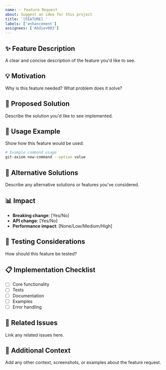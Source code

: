 ```yaml
---
name: ✨ Feature Request
about: Suggest an idea for this project
title: '[FEATURE] '
labels: ['enhancement']
assignees: ['Abdiev003']
---
```


## ✨ Feature Description
A clear and concise description of the feature you'd like to see.

## 💡 Motivation
Why is this feature needed? What problem does it solve?

## 🎯 Proposed Solution
Describe the solution you'd like to see implemented.

## 🔄 Usage Example
Show how this feature would be used:

```bash
# Example command usage
git-axiom new-command --option value
```

## 🎨 Alternative Solutions
Describe any alternative solutions or features you've considered.

## 📊 Impact
- **Breaking change**: [Yes/No]
- **API change**: [Yes/No]
- **Performance impact**: [None/Low/Medium/High]

## 🧪 Testing Considerations
How should this feature be tested?

## 📋 Implementation Checklist
- [ ] Core functionality
- [ ] Tests
- [ ] Documentation
- [ ] Examples
- [ ] Error handling

## 🔗 Related Issues
Link any related issues here.

## 📎 Additional Context
Add any other context, screenshots, or examples about the feature request. 